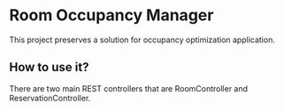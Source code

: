 # Room Occupancy Manager

This project preserves a solution for occupancy optimization application.  

## How to use it?

There are two main REST controllers that are RoomController and ReservationController.